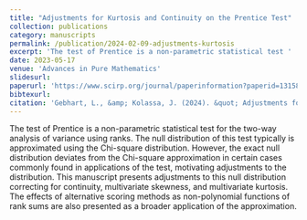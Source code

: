 ```yaml
---
title: "Adjustments for Kurtosis and Continuity on the Prentice Test"
collection: publications
category: manuscripts
permalink: /publication/2024-02-09-adjustments-kurtosis
excerpt: 'The test of Prentice is a non-parametric statistical test '
date: 2023-05-17
venue: 'Advances in Pure Mathematics'
slidesurl: 
paperurl: 'https://www.scirp.org/journal/paperinformation?paperid=131585'
bibtexurl: 
citation: 'Gebhart, L., &amp; Kolassa, J. (2024). &quot; Adjustments for Kurtosis and Continuity on the Prentice Test.&quot; <i> Advances in Pure Mathematics </i>. '
---
```

The test of Prentice is a non-parametric statistical test for the two-way analysis of variance using ranks. The null distribution of this test typically is approximated using the Chi-square distribution. However, the exact null distribution deviates from the Chi-square approximation in certain cases commonly found in applications of the test, motivating adjustments to the distribution. This manuscript presents adjustments to this null distribution correcting for continuity, multivariate skewness, and multivariate kurtosis. The effects of alternative scoring methods as non-polynomial functions of rank sums are also presented as a broader application of the approximation.
